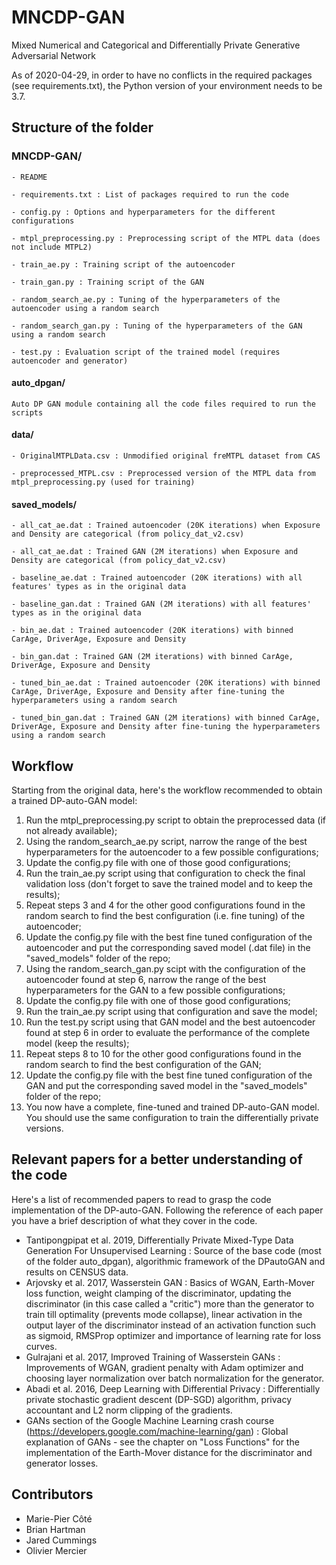 # MNCDP-GAN
Mixed Numerical and Categorical and Differentially Private Generative Adversarial Network

As of 2020-04-29, in order to have no conflicts in the required packages (see requirements.txt), the Python version of your environment needs to be 3.7.

## Structure of the folder

###	MNCDP-GAN/

	- README

	- requirements.txt : List of packages required to run the code

	- config.py : Options and hyperparameters for the different configurations

	- mtpl_preprocessing.py : Preprocessing script of the MTPL data (does not include MTPL2)

	- train_ae.py : Training script of the autoencoder

	- train_gan.py : Training script of the GAN

	- random_search_ae.py : Tuning of the hyperparameters of the autoencoder using a random search

	- random_search_gan.py : Tuning of the hyperparameters of the GAN using a random search

	- test.py : Evaluation script of the trained model (requires autoencoder and generator)

####	auto_dpgan/
		
	Auto DP GAN module containing all the code files required to run the scripts
	
####	data/
		
	- OriginalMTPLData.csv : Unmodified original freMTPL dataset from CAS
	
	- preprocessed_MTPL.csv : Preprocessed version of the MTPL data from mtpl_preprocessing.py (used for training)
	
####	saved_models/
	
	- all_cat_ae.dat : Trained autoencoder (20K iterations) when Exposure and Density are categorical (from policy_dat_v2.csv)
	
	- all_cat_ae.dat : Trained GAN (2M iterations) when Exposure and Density are categorical (from policy_dat_v2.csv)
	
	- baseline_ae.dat : Trained autoencoder (20K iterations) with all features' types as in the original data
	
	- baseline_gan.dat : Trained GAN (2M iterations) with all features' types as in the original data
	
	- bin_ae.dat : Trained autoencoder (20K iterations) with binned CarAge, DriverAge, Exposure and Density
	
	- bin_gan.dat : Trained GAN (2M iterations) with binned CarAge, DriverAge, Exposure and Density

    - tuned_bin_ae.dat : Trained autoencoder (20K iterations) with binned CarAge, DriverAge, Exposure and Density after fine-tuning the hyperparameters using a random search

    - tuned_bin_gan.dat : Trained GAN (2M iterations) with binned CarAge, DriverAge, Exposure and Density after fine-tuning the hyperparameters using a random search

## Workflow
Starting from the original data, here's the workflow recommended to obtain a trained DP-auto-GAN model:
1. Run the mtpl_preprocessing.py script to obtain the preprocessed data (if not already available);
2. Using the random_search_ae.py script, narrow the range of the best hyperparameters for the autoencoder to a few possible configurations;
3. Update the config.py file with one of those good configurations;
4. Run the train_ae.py script using that configuration to check the final validation loss (don't forget to save the trained model and to keep the results);
5. Repeat steps 3 and 4 for the other good configurations found in the random search to find the best configuration (i.e. fine tuning) of the autoencoder;
6. Update the config.py file with the best fine tuned configuration of the autoencoder and put the corresponding saved model (.dat file) in the "saved_models" folder of the repo;
7. Using the random_search_gan.py scipt with the configuration of the autoencoder found at step 6, narrow the range of the best hyperparameters for the GAN to a few possible configurations;
8. Update the config.py file with one of those good configurations;
9. Run the train_ae.py script using that configuration and save the model;
10. Run the test.py script using that GAN model and the best autoencoder found at step 6 in order to evaluate the performance of the complete model (keep the results);
11. Repeat steps 8 to 10 for the other good configurations found in the random search to find the best configuration of the GAN;
12. Update the config.py file with the best fine tuned configuration of the GAN and put the corresponding saved model in the "saved_models" folder of the repo;
13. You now have a complete, fine-tuned and trained DP-auto-GAN model. You should use the same configuration to train the differentially private versions.


## Relevant papers for a better understanding of the code
Here's a list of recommended papers to read to grasp the code implementation of the DP-auto-GAN. Following the reference of each paper you have a brief description of what they cover in the code.
- Tantipongpipat et al. 2019, Differentially Private Mixed-Type Data Generation For Unsupervised Learning : Source of the base code (most of the folder auto_dpgan), algorithmic framework of the DPautoGAN and results on CENSUS data.
- Arjovsky et al. 2017, Wasserstein GAN : Basics of WGAN, Earth-Mover loss function, weight clamping of the discriminator, updating the discriminator (in this case called a "critic") more than the generator to train till optimality (prevents mode collapse), linear activation in the output layer of the discriminator instead of an activation function such as sigmoid, RMSProp optimizer and importance of learning rate for loss curves.
- Gulrajani et al. 2017, Improved Training of Wasserstein GANs : Improvements of WGAN, gradient penalty with Adam optimizer and choosing layer normalization over batch normalization for the generator.
- Abadi et al. 2016, Deep Learning with Differential Privacy : Differentially private stochastic gradient descent (DP-SGD) algorithm, privacy accountant and L2 norm clipping of the gradients.
- GANs section of the Google Machine Learning crash course (https://developers.google.com/machine-learning/gan) : Global explanation of GANs - see the chapter on "Loss Functions" for the implementation of the Earth-Mover distance for the discriminator and generator losses.


## Contributors
- Marie-Pier Côté
- Brian Hartman
- Jared Cummings
- Olivier Mercier

